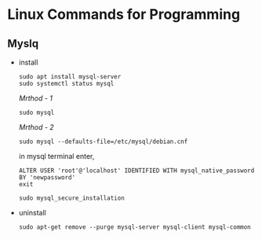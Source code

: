 # Linux Commands for Programming

## Myslq
* install 
	```
	sudo apt install mysql-server
	sudo systemctl status mysql
	```
	_Mrthod - 1_
	```
	sudo mysql
	```
	
	_Mrthod - 2_
	```
	sudo mysql --defaults-file=/etc/mysql/debian.cnf
	```
	
	in mysql terminal enter,
	```
	ALTER USER 'root'@'localhost' IDENTIFIED WITH mysql_native_password BY 'newpassword'
	exit
	```
	
	```
	sudo mysql_secure_installation
	```
	

* uninstall
	```
	sudo apt-get remove --purge mysql-server mysql-client mysql-common
	```
